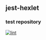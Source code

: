 ## jest-hexlet

### test repository

[![lint](https://github.com/alex-ismailov/jest-hexlet/workflows/lint/badge.svg)](https://github.com/alex-ismailov/jest-hexlet/actions)